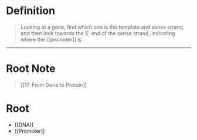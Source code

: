 # Definition
> Looking at a gene, find which one is the template and sense strand, and then look towards the 5' end of the sense strand, indicating where the [[promoter]] is
***
# Root Note
> [[17. From Gene to Protein]]
# Root
- [[DNA]]
- [[Promoter]]